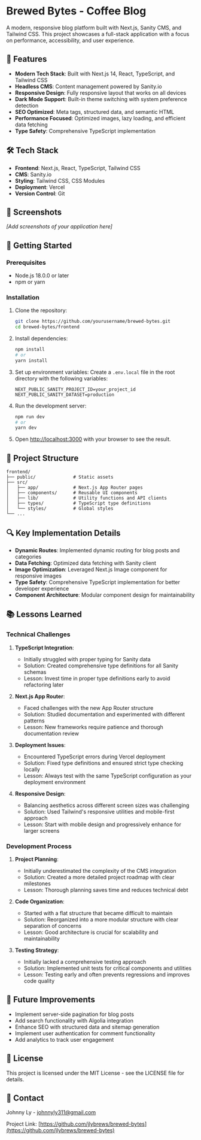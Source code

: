 # Brewed Bytes - Coffee Blog

A modern, responsive blog platform built with Next.js, Sanity CMS, and Tailwind CSS. This project showcases a full-stack application with a focus on performance, accessibility, and user experience.

## 🚀 Features

- **Modern Tech Stack**: Built with Next.js 14, React, TypeScript, and Tailwind CSS
- **Headless CMS**: Content management powered by Sanity.io
- **Responsive Design**: Fully responsive layout that works on all devices
- **Dark Mode Support**: Built-in theme switching with system preference detection
- **SEO Optimized**: Meta tags, structured data, and semantic HTML
- **Performance Focused**: Optimized images, lazy loading, and efficient data fetching
- **Type Safety**: Comprehensive TypeScript implementation

## 🛠️ Tech Stack

- **Frontend**: Next.js, React, TypeScript, Tailwind CSS
- **CMS**: Sanity.io
- **Styling**: Tailwind CSS, CSS Modules
- **Deployment**: Vercel
- **Version Control**: Git

## 📸 Screenshots

*[Add screenshots of your application here]*

## 🚀 Getting Started

### Prerequisites

- Node.js 18.0.0 or later
- npm or yarn

### Installation

1. Clone the repository:
   ```bash
   git clone https://github.com/yourusername/brewed-bytes.git
   cd brewed-bytes/frontend
   ```

2. Install dependencies:
   ```bash
   npm install
   # or
   yarn install
   ```

3. Set up environment variables:
   Create a `.env.local` file in the root directory with the following variables:
   ```
   NEXT_PUBLIC_SANITY_PROJECT_ID=your_project_id
   NEXT_PUBLIC_SANITY_DATASET=production
   ```

4. Run the development server:
   ```bash
   npm run dev
   # or
   yarn dev
   ```

5. Open [http://localhost:3000](http://localhost:3000) with your browser to see the result.

## 📝 Project Structure

```
frontend/
├── public/              # Static assets
├── src/
│   ├── app/             # Next.js App Router pages
│   ├── components/      # Reusable UI components
│   ├── lib/             # Utility functions and API clients
│   ├── types/           # TypeScript type definitions
│   └── styles/          # Global styles
└── ...
```

## 🔍 Key Implementation Details

- **Dynamic Routes**: Implemented dynamic routing for blog posts and categories
- **Data Fetching**: Optimized data fetching with Sanity client
- **Image Optimization**: Leveraged Next.js Image component for responsive images
- **Type Safety**: Comprehensive TypeScript implementation for better developer experience
- **Component Architecture**: Modular component design for maintainability

## 📚 Lessons Learned

### Technical Challenges

1. **TypeScript Integration**:
   - Initially struggled with proper typing for Sanity data
   - Solution: Created comprehensive type definitions for all Sanity schemas
   - Lesson: Invest time in proper type definitions early to avoid refactoring later

2. **Next.js App Router**:
   - Faced challenges with the new App Router structure
   - Solution: Studied documentation and experimented with different patterns
   - Lesson: New frameworks require patience and thorough documentation review

3. **Deployment Issues**:
   - Encountered TypeScript errors during Vercel deployment
   - Solution: Fixed type definitions and ensured strict type checking locally
   - Lesson: Always test with the same TypeScript configuration as your deployment environment

4. **Responsive Design**:
   - Balancing aesthetics across different screen sizes was challenging
   - Solution: Used Tailwind's responsive utilities and mobile-first approach
   - Lesson: Start with mobile design and progressively enhance for larger screens

### Development Process

1. **Project Planning**:
   - Initially underestimated the complexity of the CMS integration
   - Solution: Created a more detailed project roadmap with clear milestones
   - Lesson: Thorough planning saves time and reduces technical debt

2. **Code Organization**:
   - Started with a flat structure that became difficult to maintain
   - Solution: Reorganized into a more modular structure with clear separation of concerns
   - Lesson: Good architecture is crucial for scalability and maintainability

3. **Testing Strategy**:
   - Initially lacked a comprehensive testing approach
   - Solution: Implemented unit tests for critical components and utilities
   - Lesson: Testing early and often prevents regressions and improves code quality

## 🚀 Future Improvements

- Implement server-side pagination for blog posts
- Add search functionality with Algolia integration
- Enhance SEO with structured data and sitemap generation
- Implement user authentication for comment functionality
- Add analytics to track user engagement

## 📄 License

This project is licensed under the MIT License - see the LICENSE file for details.

## 👤 Contact

Johnny Ly - [johnnyly311@gmail.com](mailto:johnnyly311@gmail.com)

Project Link: [https://github.com/jlybrews/brewed-bytes](https://github.com/jlybrews/brewed-bytes)
